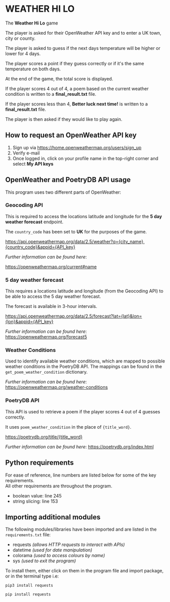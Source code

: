 # WEATHER HI LO

The **Weather Hi Lo** game 

The player is asked for their OpenWeather API key and to enter a UK town, city or county.

The player is asked to guess if the next days temperature will be higher or lower for 4 days.

The player scores a point if they guess correctly or if it's the same temperature on both days.

At the end of the game, the total score is displayed. 

If the player scores 4 out of 4, a poem based on the current weather condition is written to a **final_result.txt** file.

If the player scores less than 4, **Better luck next time!** is written to a **final_result.txt** file.

The player is then asked if they would like to play again.


## How to request an OpenWeather API key
1. Sign up via https://home.openweathermap.org/users/sign_up
2. Verify e-mail
3. Once logged in, click on your profile name in the top-right corner and select **My API keys**

## OpenWeather and PoetryDB API usage
This program uses two different parts of OpenWeather:

### Geocoding API
This is required to access the locations latitude and longitude for the **5 day weather forecast** endpoint.

The `country_code` has been set to **UK** for the purposes of the game.

https://api.openweathermap.org/data/2.5/weather?q={city_name},{country_code}&appid={API_key}

_Further information can be found here_:

https://openweathermap.org/current#name

### 5 day weather forecast
This requires a locations latitude and longitude (from the Geocoding API) to be able to access the 5 day weather forecast.

The forecast is available in 3-hour intervals.

https://api.openweathermap.org/data/2.5/forecast?lat={lat}&lon={lon}&appid={API_key}

_Further information can be found here_:
https://openweathermap.org/forecast5
    
### Weather Conditions
Used to identify available weather conditions, which are mapped to possible weather conditions in the PoetryDB API. 
The mappings can be found in the `get_poem_weather_condition` dictionary.

_Further information can be found here_:
https://openweathermap.org/weather-conditions

### PoetryDB API
This API is used to retrieve a poem if the player scores 4 out of 4 guesses correctly.
    
It uses `poem_weather_condition` in the place of `{title_word}`.

https://poetrydb.org/title/{title_word}

_Further information can be found here_:
https://poetrydb.org/index.html


## Python requirements 
For ease of reference, line numbers are listed below for some of the key requirements.\
All other requirements are throughout the program.

- boolean value:  line 245
- string slicing: line 153

## Importing additional modules
The following modules/libraries have been imported and are listed in the `requirements.txt` file:

- requests _(allows HTTP requests to interact with APIs)_
- datetime _(used for date manipulation)_
- colorama _(used to access colours by name)_
- sys _(used to exit the program)_

To install them, either click on them in the program file and import package, or in the terminal type i.e:
```
pip3 install requests
``` 
```
pip install requests
```